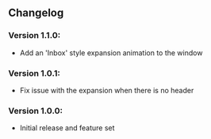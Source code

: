 ## Changelog

### Version 1.1.0:
- Add an 'Inbox' style expansion animation to the window

### Version 1.0.1:
- Fix issue with the expansion when there is no header

### Version 1.0.0:
- Initial release and feature set
